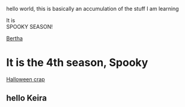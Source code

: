 
<html>
<head>
  
</head>
<body>
  <p> hello world, this is basically an accumulation of the stuff I am learning </p> 
  <p> It is </br > SPOOKY SEASON! </p>
  <a href="http://www.youtube.com">Bertha<a/>
  <h1> It is the 4th season, Spooky </h1>
    <a href="https://www.youtube.com/watch?v=XTgFtxHhCQ0">Halloween crap</a>
    <h2>hello Keira </h2>
    
  
    
    
  

  
</body>
  </html>
